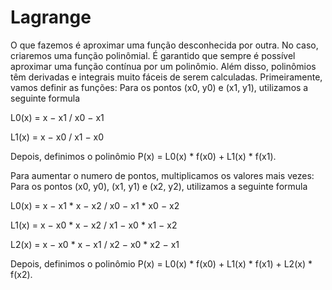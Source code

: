 # Lagrange
O que fazemos é aproximar uma função desconhecida por outra. No caso, criaremos uma função polinômial. É garantido que sempre é possível aproximar uma função contínua por um polinômio. Além disso, polinômios têm derivadas e integrais muito fáceis de serem calculadas.
Primeiramente, vamos definir as funções:
Para os pontos (x0, y0) e (x1, y1), utilizamos a seguinte formula

L0(x) = x − x1 / x0 − x1

L1(x) = x − x0 / x1 − x0
       
Depois, definimos o polinômio
P(x) = L0(x) * f(x0) + L1(x) * f(x1).

Para aumentar o numero de pontos, multiplicamos os valores mais vezes:
Para os pontos (x0, y0), (x1, y1) e (x2, y2), utilizamos a seguinte formula

L0(x) = x − x1 * x − x2 / x0 − x1 * x0 − x2

L1(x) = x − x0 * x − x2 / x1 − x0 * x1 − x2

L2(x) = x − x0 * x − x1 / x2 − x0 * x2 − x1
       
Depois, definimos o polinômio
P(x) = L0(x) * f(x0) + L1(x) * f(x1) + L2(x) * f(x2).

